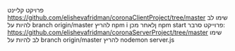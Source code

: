 פרויקט קליינט
https://github.com/elishevafridman/coronaClientProject/tree/master
שימו לב להיות על branch origin/master
להריץ npm i
ןלאחר מכן npm start
פרוייקט סרבר:
https://github.com/elishevafridman/coronaServerProject/tree/master
שימו לב להיות על branch origin/master
להריץ nodemon server.js

